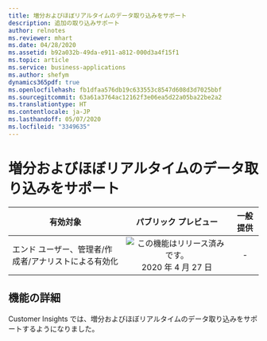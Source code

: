 ```yaml
---
title: 増分およびほぼリアルタイムのデータ取り込みをサポート
description: 追加の取り込みサポート
author: relnotes
ms.reviewer: mhart
ms.date: 04/28/2020
ms.assetid: b92a032b-49da-e911-a812-000d3a4f15f1
ms.topic: article
ms.service: business-applications
ms.author: shefym
dynamics365pdf: true
ms.openlocfilehash: fb1dfaa576db19c633553c8547d608d3d7025bbf
ms.sourcegitcommit: 63a61a3764ac12162f3e06ea5d22a05ba22be2a2
ms.translationtype: HT
ms.contentlocale: ja-JP
ms.lasthandoff: 05/07/2020
ms.locfileid: "3349635"
---
```

# <a name="support-for-incremental-and-near-real-time-data-ingestion"></a>増分およびほぼリアルタイムのデータ取り込みをサポート


| 有効対象    |  パブリック プレビュー | 一般提供 | 
| ---------- | :----------: |:----------: |
|エンド ユーザー、管理者/作成者/アナリストによる有効化|![この機能はリリース済みです。](/dynamics365-release-plan/media/green-checkmark.png "この機能はリリース済みです。") 2020 年 4 月 27 日| -|






## <a name="feature-details"></a>機能の詳細
<!--feature detail start -->
Customer Insights では、増分およびほぼリアルタイムのデータ取り込みをサポートするようになりました。
<!--feature detail end -->









